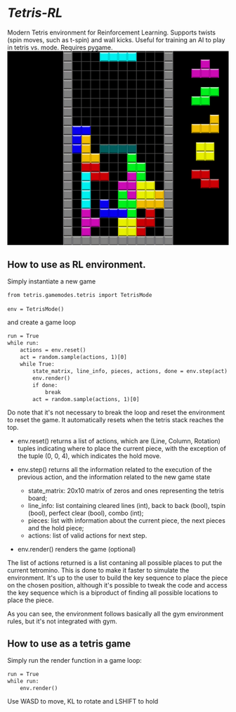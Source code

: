 *Tetris-RL*
============================================
Modern Tetris environment for Reinforcement Learning. Supports twists (spin moves, such as t-spin)
and wall kicks. Useful for training an AI to play in tetris vs. mode.
Requires pygame.
![GifJogo](./tetris/images/tetris.gif)

How to use as RL environment.
---------------------------------------------
Simply instantiate a new game
```
from tetris.gamemodes.tetris import TetrisMode

env = TetrisMode()
```
and create a game loop
```
run = True
while run:
    actions = env.reset()
    act = random.sample(actions, 1)[0]
    while True:
        state_matrix, line_info, pieces, actions, done = env.step(act)
        env.render()
        if done:
            break
        act = random.sample(actions, 1)[0]
```

Do note that it's not necessary to break the loop and reset the environment to reset the game. It automatically resets when the tetris stack reaches the top.

- env.reset() returns a list of actions, which are (Line, Column, Rotation) tuples indicating where to place the current piece, with the exception of the tuple (0, 0, 4),
which indicates the hold move.

- env.step() returns all the information related to the execution of the previous action, and the information related to the new game state
    - state_matrix: 20x10 matrix of zeros and ones representing the tetris board;
    - line_info: list containing cleared lines (int), back to back (bool), tspin (bool), perfect clear (bool), combo (int);
    - pieces: list with information about the current piece, the next pieces and the hold piece;
    - actions: list of valid actions for next step.
    
- env.render() renders the game (optional)

The list of actions returned is a list contaning all possible places to put the current tetromino. This is done to make it faster to simulate the environment.
It's up to the user to build the key sequence to place the piece on the chosen position, although it's possible
to tweak the code and access the key sequence which is a biproduct of finding all possible locations to place the piece.

As you can see, the environment follows basically all the gym environment rules, but it's not integrated with gym.

How to use as a tetris game
---------------------------------------------
Simply run the render function in a game loop:
```
run = True
while run:
    env.render()
```
Use WASD to move, KL to rotate and LSHIFT to hold